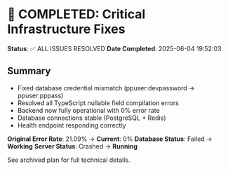 # 🎉 COMPLETED: Critical Infrastructure Fixes

**Status**: ✅ ALL ISSUES RESOLVED
**Date Completed**: 2025-06-04 19:52:03

## Summary
- Fixed database credential mismatch (ppuser:devpassword → ppuser:pppass)
- Resolved all TypeScript nullable field compilation errors
- Backend now fully operational with 0% error rate
- Database connections stable (PostgreSQL + Redis)
- Health endpoint responding correctly

**Original Error Rate**: 21.09% → **Current**: 0%
**Database Status**: Failed → **Working**
**Server Status**: Crashed → **Running**

See archived plan for full technical details.

